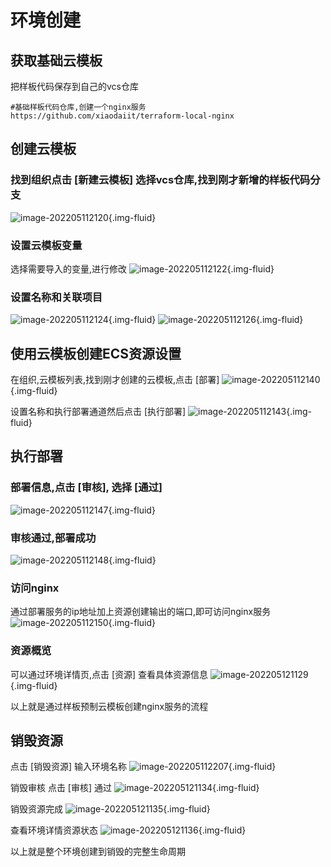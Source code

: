 # 环境创建

## 获取基础云模板
把样板代码保存到自己的vcs仓库
```shell
#基础样板代码仓库,创建一个nginx服务
https://github.com/xiaodaiit/terraform-local-nginx
```


##  创建云模板

### 找到组织点击 [新建云模板] 选择vcs仓库,找到刚才新增的样板代码分支
![image-202205112120](../images/img-202205112120.png){.img-fluid}

### 设置云模板变量
选择需要导入的变量,进行修改
![image-202205112122](../images/img-202205112122.png){.img-fluid}

### 设置名称和关联项目

![image-202205112124](../images/img-202205112124.png){.img-fluid}
![image-202205112126](../images/img-202205112126.png){.img-fluid}



## 使用云模板创建ECS资源设置
在组织,云模板列表,找到刚才创建的云模板,点击 [部署]
![image-202205112140](../images/img-202205112140.png){.img-fluid}

设置名称和执行部署通道然后点击 [执行部署]
![image-202205112143](../images/img-202205112143.png){.img-fluid}


## 执行部署

### 部署信息,点击  [审核], 选择 [通过]
![image-202205112147](../images/img-202205112147.png){.img-fluid}

### 审核通过,部署成功
![image-202205112148](../images/img-202205112148.png){.img-fluid}

### 访问nginx
通过部署服务的ip地址加上资源创建输出的端口,即可访问nginx服务
![image-202205112150](../images/img-202205112150.png){.img-fluid}

### 资源概览
可以通过环境详情页,点击 [资源] 查看具体资源信息
![image-202205121129](../images/img-202205121129.png){.img-fluid}

以上就是通过样板预制云模板创建nginx服务的流程

## 销毁资源
点击 [销毁资源] 输入环境名称
![image-202205112207](../images/img-202205112207.png){.img-fluid}

销毁审核 点击 [审核] 通过
![image-202205121134](../images/img-202205121134.png){.img-fluid}

销毁资源完成
![image-202205121135](../images/img-202205121135.png){.img-fluid}

查看环境详情资源状态
![image-202205121136](../images/img-202205121136.png){.img-fluid}

以上就是整个环境创建到销毁的完整生命周期


